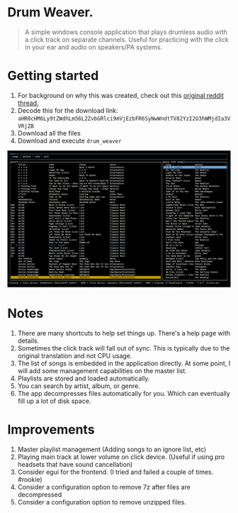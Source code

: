 # Drum Weaver.
> A simple windows console application that plays drumless audio with a click track on separate channels.
> Useful for practicing with the click in your ear and audio on speakers/PA systems.

# Getting started
1. For background on why this was created, check out this [original reddit thread.](https://www.reddit.com/r/edrums/comments/1162lyh/sharing_my_library_of_5000_drumless_songs_with/)
2. Decode this for the download link: ```aHR0cHM6Ly9tZWdhLm56L2ZvbGRlci9mVjEzbFR6SyNwWndtTV82YzI2U3hWMjdIa3VVRjZB```
3. Download all the files
4. Download and execute ```drum_weaver```

![Drum Weaver](assets/drum-weaver.png)
# Notes
1. There are many shortcuts to help set things up. There's a help page with details.
2. Sometimes the click track will fall out of sync. This is typically due to the original translation and not CPU usage.
3. The list of songs is embedded in the application directly. At some point, I will add some management capabilities on the master list.
4. Playlists are stored and loaded automatically.
5. You can search by artist, album, or genre.
6. The app decompresses files automatically for you. Which can eventually fill up a lot of disk space. 

# Improvements
1. Master playlist management (Adding songs to an ignore list, etc)
2. Playing main track at lower volume on click device. (Useful if using pro headsets that have sound cancellation)
3. Consider egui for the frontend. (I tried and failed a couple of times. #rookie)
4. Consider a configuration option to remove 7z after files are decompressed
5. Consider a configuration option to remove unzipped files.
